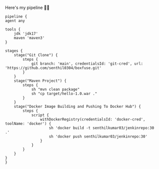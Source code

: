 Here's my pipeline 🌟🎉
    
    pipeline {
    agent any

    tools {
        jdk 'jdk17'
        maven 'maven3'
    }

    stages {
        stage("Git Clone") {
            steps {
                git branch: 'main', credentialsId: 'git-cred', url: 'https://github.com/senthil0304/boxfuse.git'
            }
        }
        stage("Maven Project") {
            steps {
                sh "mvn clean package"
                sh "cp target/hello-1.0.war ."
            }
        }
        stage("Docker Image Building and Pushing To Docker Hub") {
            steps {
                script {
                    withDockerRegistry(credentialsId: 'docker-cred', toolName: 'docker') {
                        sh 'docker build -t senthilkumar03/jenkinrepo:30 .'
                        sh 'docker push senthilkumar03/jenkinrepo:30'
                    }
                }
            }
        }
    }
    }
